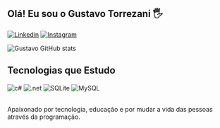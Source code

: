 ## Olá! Eu sou o Gustavo Torrezani 🖐️

[![Linkedin](https://img.shields.io/badge/LinkedIn-0077B5?style=for-the-badge&logo=linkedin&logoColor=white)](https://www.linkedin.com/in/gustavo-torrezani/)
[![Instagram](https://img.shields.io/badge/Instagram-E4405F?style=for-the-badge&logo=instagram&logoColor=white)](https://www.instagram.com/gustavo_torrezani_/)

![Gustavo GitHub stats](https://github-readme-stats.vercel.app/api?username=gustavotorrezan1&show_icons=true&theme=tokyonight&count_private=true)

## Tecnologias que Estudo 

<div style="display: inline_block">
  <img align="center" alt="c#" src="https://img.shields.io/badge/C%23-239120?style=for-the-badge&logo=c-sharp&logoColor=white" />
  <img align="center" alt=".net" src="https://img.shields.io/badge/.NET-5C2D91?style=for-the-badge&logo=.net&logoColor=white" />
  <img align="center" alt="SQLite" src= "https://img.shields.io/badge/SQLite-00000F?style=for-the-badge&logo=sqlite&logoColor=white" />
  <img align="center" alt="MySQL" src=" https://img.shields.io/badge/MySQL-00000F?style=for-the-badge&logo=mysql&logoColor=white" />

  	
</div><br/>

Apaixonado por tecnologia, educação e por mudar a vida das pessoas através da programação.
